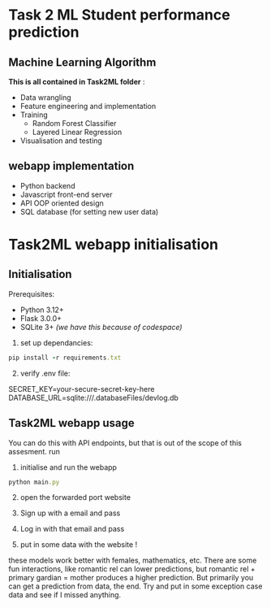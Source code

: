# Task 2 ML Student performance prediction

## Machine Learning Algorithm

**This is all contained in Task2ML folder** :

- Data wrangling
- Feature engineering and implementation
- Training
  - Random Forest Classifier
  - Layered Linear Regression
- Visualisation and testing

## webapp implementation

- Python backend
- Javascript front-end server
- API OOP oriented design
- SQL database (for setting new user data)

# Task2ML webapp initialisation

## Initialisation

Prerequisites:

- Python 3.12+
- Flask 3.0.0+
- SQLite 3+
  _(we have this because of codespace)_

1. set up dependancies:

```ruby
pip install -r requirements.txt
```

2. verify .env file:

SECRET_KEY=your-secure-secret-key-here
DATABASE_URL=sqlite:///.databaseFiles/devlog.db

## Task2ML webapp usage

You can do this with API endpoints, but that is out of the scope of this assesment.
run

1. initialise and run the webapp

```ruby
python main.py
```

2. open the forwarded port website

4. Sign up with a email and pass

6. Log in with that email and pass

7. put in some data with the website !

these models work better with females, mathematics, etc.
There are some fun interactions, like romantic rel can lower predictions, but romantic rel + primary gardian = mother produces a higher prediction.
But primarily you can get a prediction from data, the end.
Try and put in some exception case data and see if I missed anything.
